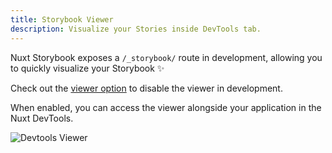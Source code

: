 ```yaml
---
title: Storybook Viewer
description: Visualize your Stories inside DevTools tab.
---
```


Nuxt Storybook exposes a `/_storybook/` route in development, allowing you to quickly visualize your Storybook ✨

Check out the [viewer option](/getting-started/options#viewer) to disable the viewer in development.

When enabled, you can access the viewer alongside your application in the Nuxt DevTools.

![Devtools Viewer](/devtools-viewer.png)

